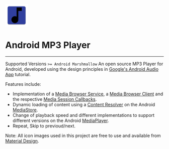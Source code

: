 ![Android MP3 Player](app/src/main/res/mipmap-hdpi/my_app_icon.png)

# Android MP3 Player
---
Supported Versions `>= Android Marshmallow`
An open source MP3 Player for Android, developed using the design principles in [Google's Android Audio App](https://developer.android.com/guide/topics/media-apps/audio-app/building-an-audio-app) tutorial.

Features include:  
- Implementation of a [Media Browser Service](https://developer.android.com/guide/topics/media-apps/audio-app/building-a-mediabrowserservice.html), a [Media Browser Client](https://developer.android.com/guide/topics/media-apps/audio-app/building-a-mediabrowser-client.html) and the respective [Media Session Callbacks](https://developer.android.com/guide/topics/media-apps/audio-app/mediasession-callbacks.html).  
- Dynamic loading of content using a [Content Resolver](https://developer.android.com/guide/topics/providers/content-provider-basics) on the Android [MediaStore](https://developer.android.com/reference/android/provider/MediaStore).  
- Change of playback speed and different implementations to support different versions on the Android [MediaPlayer](https://developer.android.com/reference/android/media/MediaPlayer).  
- Repeat, Skip to previoud/next.

Note: All icon images used in this project are free to use and available from [Material Design](http://material.io).